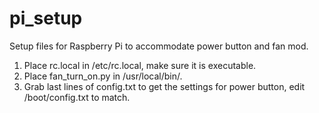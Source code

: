 # pi_setup
Setup files for Raspberry Pi to accommodate power button and fan mod.

1. Place rc.local in /etc/rc.local, make sure it is executable.
2. Place fan_turn_on.py in /usr/local/bin/.
3. Grab last lines of config.txt to get the settings for power button, edit /boot/config.txt to match.
